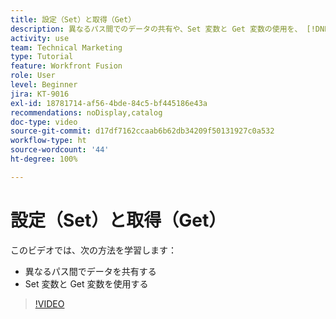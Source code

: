 ```yaml
---
title: 設定（Set）と取得（Get）
description: 異なるパス間でのデータの共有や、Set 変数と Get 変数の使用を、 [!DNL Adobe Workfront Fusion] 内ですべて行う方法について説明します。
activity: use
team: Technical Marketing
type: Tutorial
feature: Workfront Fusion
role: User
level: Beginner
jira: KT-9016
exl-id: 18781714-af56-4bde-84c5-bf445186e43a
recommendations: noDisplay,catalog
doc-type: video
source-git-commit: d17df7162ccaab6b62db34209f50131927c0a532
workflow-type: ht
source-wordcount: '44'
ht-degree: 100%

---
```


# 設定（Set）と取得（Get）

このビデオでは、次の方法を学習します：

* 異なるパス間でデータを共有する
* Set 変数と Get 変数を使用する

>[!VIDEO](https://video.tv.adobe.com/v/3417269/?quality=12&learn=on&enablevpops&captions=jpn)
